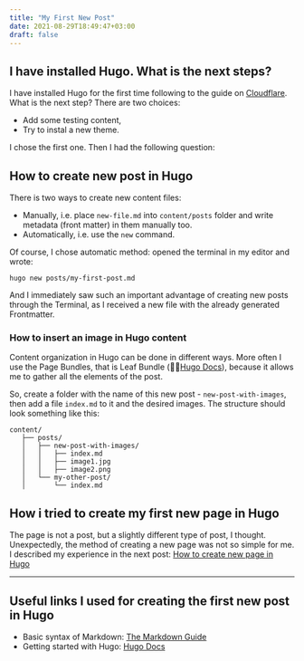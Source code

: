 ```yaml
---
title: "My First New Post"
date: 2021-08-29T18:49:47+03:00
draft: false
---
```


## I have installed Hugo. What is the next steps?

I have installed Hugo for the first time following to the guide on [Cloudflare](https://developers.cloudflare.com/pages/framework-guides/deploy-a-hugo-site). What is the next step? There are two choices:

- Add some testing content,
- Try to instal a new theme.

I chose the first one. Then I had the following question:

## How to create new post in Hugo

There is two ways to create new content files:

- Manually, i.e. place `new-file.md` into `content/posts` folder and write metadata (front matter) in them manually too.
- Automatically, i.e. use the `new` command.

Of course, I chose automatic method: opened the terminal in my editor and wrote:

`hugo new posts/my-first-post.md`

And I immediately saw such an important advantage of creating new posts through the Terminal, as I received a new file with the already generated Frontmatter.

### How to insert an image in Hugo content

Content organization in Hugo can be done in different ways. More often I use the Page Bundles, that is Leaf Bundle (🔗📘[Hugo Docs](https://gohugo.io/content-management/page-bundles/)), because it allows me to gather all the elements of the post.

So, create a folder with the name of this new post - `new-post-with-images`, then add a file `index.md` to it and the desired images. The structure should look something like this:

```text
content/
   ├── posts/
   │   ├── new-post-with-images/
   │   │   ├── index.md
   │   │   ├── image1.jpg
   │   │   ├── image2.png
   │   └── my-other-post/
   │       └── index.md
```

## Нow i tried to create my first new page in Hugo

The page is not a post, but a slightly different type of post, I thought. Unexpectedly, the method of creating a new page was not so simple for me. I described my experience in the next post: [How to create new page in Hugo](/posts/new-page-in-hugo/)

---

## Useful links I used for creating the first new post in Hugo

- Basic syntax of Markdown: [The Markdown Guide](https://www.markdownguide.org/basic-syntax/)
- Getting started with Hugo: [Hugo Docs](https://www.markdownguide.org/basic-syntax/)
